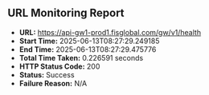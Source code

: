 ## URL Monitoring Report

- **URL:** https://api-gw1-prod1.fisglobal.com/gw/v1/health
- **Start Time:** 2025-06-13T08:27:29.249185
- **End Time:** 2025-06-13T08:27:29.475776
- **Total Time Taken:** 0.226591 seconds
- **HTTP Status Code:** 200
- **Status:** Success
- **Failure Reason:** N/A
